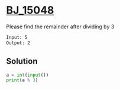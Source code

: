 # [BJ_15048](https://acmicpc.net/problem/15048)

Please find the remainder after dividing by 3

```txt
Input: 5
Output: 2
```

## Solution

```py
a = int(input())
print(a % 3)
```
